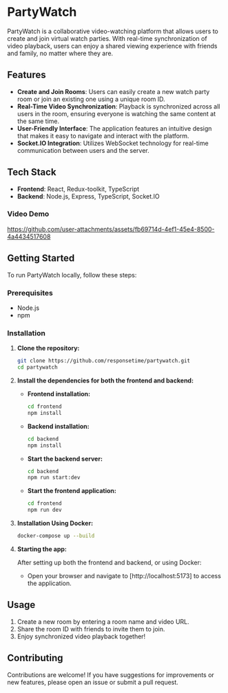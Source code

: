 # PartyWatch

PartyWatch is a collaborative video-watching platform that allows users to create and join virtual watch parties. With real-time synchronization of video playback, users can enjoy a shared viewing experience with friends and family, no matter where they are.

## Features

- **Create and Join Rooms**: Users can easily create a new watch party room or join an existing one using a unique room ID.
- **Real-Time Video Synchronization**: Playback is synchronized across all users in the room, ensuring everyone is watching the same content at the same time.
- **User-Friendly Interface**: The application features an intuitive design that makes it easy to navigate and interact with the platform.
- **Socket.IO Integration**: Utilizes WebSocket technology for real-time communication between users and the server.

## Tech Stack

- **Frontend**: React, Redux-toolkit, TypeScript
- **Backend**: Node.js, Express, TypeScript, Socket.IO

### Video Demo

https://github.com/user-attachments/assets/fb69714d-4ef1-45e4-8500-4a4434517608

## Getting Started

To run PartyWatch locally, follow these steps:

### Prerequisites

- Node.js 
- npm 

### Installation

1. **Clone the repository:**

    ```bash
    git clone https://github.com/responsetime/partywatch.git
    cd partywatch
    ```

2. **Install the dependencies for both the frontend and backend:**

    - **Frontend installation:**

        ```bash
        cd frontend
        npm install
        ```

    - **Backend installation:**

        ```bash
        cd backend
        npm install
        ```

    - **Start the backend server:**

        ```bash
        cd backend
        npm run start:dev
        ```

    - **Start the frontend application:**

        ```bash
        cd frontend
        npm run dev
        ```

3. **Installation Using Docker:**

    ```bash
    docker-compose up --build
    ```

4. **Starting the app:**

    After setting up both the frontend and backend, or using Docker:

    - Open your browser and navigate to [http://localhost:5173] to access the application.

## Usage

1. Create a new room by entering a room name and video URL.
2. Share the room ID with friends to invite them to join.
3. Enjoy synchronized video playback together!


## Contributing

Contributions are welcome! If you have suggestions for improvements or new features, please open an issue or submit a pull request.

